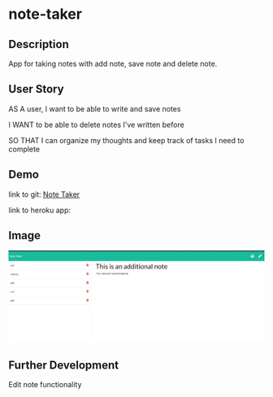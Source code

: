# note-taker

## Description
App for taking notes with add note, save note and delete note.  

## User Story
AS A user, I want to be able to write and save notes

I WANT to be able to delete notes I've written before

SO THAT I can organize my thoughts and keep track of tasks I need to complete

## Demo
link to git: [Note Taker](https://brentp24.github.io/note-taker/) 

link to heroku app:


## Image
![Note Taker](./image/note-taker.jpg)


## Further Development

Edit note functionality